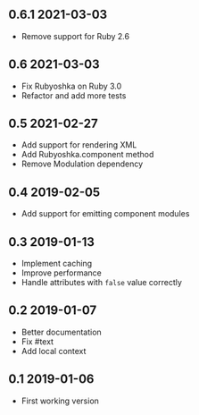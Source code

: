 0.6.1 2021-03-03
----------------

* Remove support for Ruby 2.6

0.6 2021-03-03
--------------

* Fix Rubyoshka on Ruby 3.0
* Refactor and add more tests

0.5 2021-02-27
--------------

* Add support for rendering XML
* Add Rubyoshka.component method
* Remove Modulation dependency

0.4 2019-02-05
--------------

* Add support for emitting component modules

0.3 2019-01-13
--------------

* Implement caching
* Improve performance
* Handle attributes with `false` value correctly

0.2 2019-01-07
--------------

* Better documentation
* Fix #text
* Add local context

0.1 2019-01-06
--------------

* First working version
